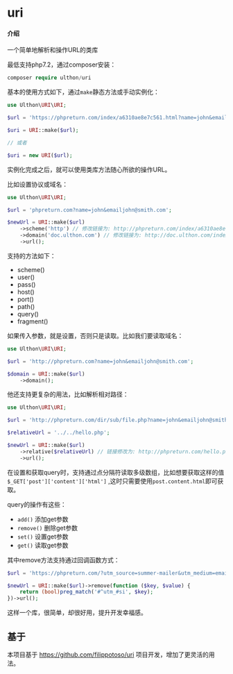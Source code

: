 # uri

#### 介绍
一个简单地解析和操作URL的类库


最低支持php7.2，通过composer安装：

```php
composer require ulthon/uri
```

基本的使用方式如下，通过`make`静态方法或手动实例化：

```php
use Ulthon\URI\URI;

$url = 'https://phpreturn.com/index/a6310ae8e7c561.html?name=john&emailjohn@smith.com#fragment';

$uri = URI::make($url);

// 或者

$uri = new URI($url);
```

实例化完成之后，就可以使用类库方法随心所欲的操作URL。

比如设置协议或域名：

```php
use Ulthon\URI\URI;

$url = 'phpreturn.com?name=john&emailjohn@smith.com';

$newUrl = URI::make($url)
    ->scheme('http') // 修改链接为: http://phpreturn.com/index/a6310ae8e7c561.html?name=john&emailjohn@smith.com
    ->domain('doc.ulthon.com') // 修改链接为: http://doc.ulthon.com/index/a6310ae8e7c561.html?name=john&emailjohn@smith.com
    ->url();  

```

支持的方法如下：

- scheme()
- user()
- pass()
- host()
- port()
- path()
- query()
- fragment()

如果传入参数，就是设置，否则只是读取。比如我们要读取域名：

```php
use Ulthon\URI\URI;

$url = 'http://phpreturn.com?name=john&emailjohn@smith.com';

$domain = URI::make($url)
    ->domain();
```

他还支持更复杂的用法，比如解析相对路径：

```php
use Ulthon\URI\URI;

$url = 'http://phpreturn.com/dir/sub/file.php?name=john&emailjohn@smith.com';

$relativeUrl = '../../hello.php';

$newUrl = URI::make($url)
    ->relative($relativeUrl) // 链接修改为: http://phpreturn.com/hello.php?name=john&emailjohn@smith.com
    ->url();
```

在设置和获取query时，支持通过点分隔符读取多级数组，比如想要获取这样的值`$_GET['post']['content']['html']` ,这时只需要使用`post.content.html`即可获取。

query的操作有这些：

- `add()` 添加get参数
- `remove()` 删除get参数
- `set()` 设置get参数
- `get()` 读取get参数

其中remove方法支持通过回调函数方式：

```php
$url = 'https://phpreturn.com/?utm_source=summer-mailer&utm_medium=email&utm_campaign=summer-sale';

$newUrl = URI::make($url)->remove(function ($key, $value) {
    return (bool)preg_match('#^utm_#si', $key);
})->url();
```

这样一个库，很简单，却很好用，提升开发幸福感。



## 基于

本项目基于 https://github.com/filippotoso/uri 项目开发，增加了更灵活的用法。

